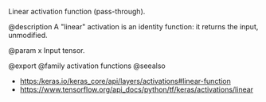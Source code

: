 Linear activation function (pass-through).

@description
A "linear" activation is an identity function:
it returns the input, unmodified.

@param x
Input tensor.

@export
@family activation functions
@seealso
+ <https:/keras.io/keras_core/api/layers/activations#linear-function>
+ <https://www.tensorflow.org/api_docs/python/tf/keras/activations/linear>
